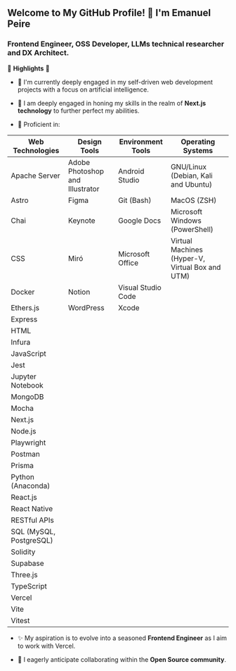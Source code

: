 ## Welcome to My GitHub Profile! 👋 I'm Emanuel Peire

### Frontend Engineer, OSS Developer, LLMs technical researcher and DX Architect.

🚀 **Highlights** 🚀

- 🔭 I'm currently deeply engaged in my self-driven web development projects with a focus on artificial intelligence.

- 🌱 I am deeply engaged in honing my skills in the realm of **Next.js technology** to further perfect my abilities.

- 🧠 Proficient in:

| **Web Technologies**        | **Design Tools**                         | **Environment Tools**                 | **Operating Systems**                                |
|-----------------------------|------------------------------------------|---------------------------------------|------------------------------------------------------|
| Apache Server               | Adobe Photoshop and Illustrator          | Android Studio                        | GNU/Linux (Debian, Kali and Ubuntu)                  |
| Astro                       | Figma                                    | Git (Bash)                            | MacOS (ZSH)                                          |
| Chai                        | Keynote                                  | Google Docs                           | Microsoft Windows (PowerShell)                       |
| CSS                         | Miró                                     | Microsoft Office                      | Virtual Machines (Hyper-V, Virtual Box and UTM)      |
| Docker                      | Notion                                   | Visual Studio Code                    |                                                      |
| Ethers.js                   | WordPress                                | Xcode                                 |                                                      |
| Express                     |                                          |                                       |                                                      |
| HTML                        |                                          |                                       |                                                      |
| Infura                      |                                          |                                       |                                                      |
| JavaScript                  |                                          |                                       |                                                      |
| Jest                        |                                          |                                       |                                                      |
| Jupyter Notebook            |                                          |                                       |                                                      |
| MongoDB                     |                                          |                                       |                                                      |
| Mocha                       |                                          |                                       |                                                      |
| Next.js                     |                                          |                                       |                                                      |
| Node.js                     |                                          |                                       |                                                      |
| Playwright                  |                                          |                                       |                                                      |
| Postman                     |                                          |                                       |                                                      |
| Prisma                      |                                          |                                       |                                                      |
| Python (Anaconda)           |                                          |                                       |                                                      |
| React.js                    |                                          |                                       |                                                      |
| React Native                |                                          |                                       |                                                      |
| RESTful APIs                |                                          |                                       |                                                      |
| SQL (MySQL, PostgreSQL)     |                                          |                                       |                                                      |
| Solidity                    |                                          |                                       |                                                      |
| Supabase                    |                                          |                                       |                                                      |
| Three.js                    |                                          |                                       |                                                      |
| TypeScript                  |                                          |                                       |                                                      |
| Vercel                      |                                          |                                       |                                                      |
| Vite                        |                                          |                                       |                                                      |
| Vitest                      |                                          |                                       |                                                      |

- ✨ My aspiration is to evolve into a seasoned **Frontend Engineer** as I aim to work with Vercel.

- 🤝 I eagerly anticipate collaborating within the **Open Source community**.
